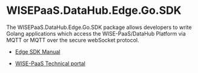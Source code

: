 # WISEPaaS.DataHub.Edge.Go.SDK 

The WISEPaaS.DataHub.Edge.Go.SDK package allows developers to write Golang applications which access the WISE-PaaS/DataHub Platform via MQTT or MQTT over the secure webSocket protocol.

* [Edge SDK Manual](https://docs.wise-paas.advantech.com/en/Guides_and_API_References/Data_Acquisition/1579073100328245315 "Edge SDK Manual")

* [WISE-PaaS Technical portal](https://portal-technical.wise-paas.com/)

